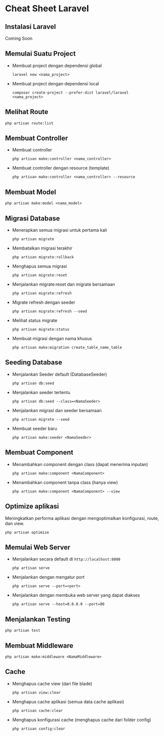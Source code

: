 # Cheat Sheet Laravel
## Instalasi Laravel
Coming Soon
## Memulai Suatu Project
- Membuat project dengan dependensi global
  ```
  laravel new <nama_project>
  ```
- Membuat project dengan dependensi local
  ```
  composer create-project --prefer-dist laravel/laravel <nama_project>
  ```
## Melihat Route
```
php artisan route:list
```
## Membuat Controller
- Membuat controller <br>
  ```
  php artisan make:controller <nama_controller>
  ```
- Membuat controller dengan resource (template) <br>
  ```
  php artisan make:controller <nama_controller> --resource
  ```
## Membuat Model
```
php artisan make:model <nama_model>
```
## Migrasi Database
- Menerapkan semua migrasi untuk pertama kali
  ```
  php artisan migrate
  ```
- Membatalkan migrasi terakhir
  ```
  php artisan migrate:rollback
  ```
- Menghapus semua migrasi
  ```
  php artisan migrate:reset
  ```
- Menjalankan migrate:reset dan migrate bersamaan
  ```
  php artisan migrate:refresh
  ```
- Migrate refresh dengan seeder
  ```
  php artisan migrate:refresh --seed
  ```
- Melihat status migrate
  ```
  php artisan migrate:status
  ```
- Membuat migrasi dengan nama khusus
  ```
  php artisan make:migration create_table_name_table
  ```
## Seeding Database
- Menjalankan Seeder default (DatabaseSeeder)
  ```
  php artisan db:seed
  ```
- Menjalankan seeder tertentu
  ```
  php artisan db:seed --class=<NamaSeeder>
  ```
- Menjalankan migrasi dan seeder bersamaan
  ```
  php artisan migrate --seed
  ```
- Membuat seeder baru
  ```
  php artisan make:seeder <NamaSeeder>
  ```
## Membuat Component
- Menambahkan component dengan class (dapat menerima inputan)
  ```
  php artisan make:component <NamaComponent>
  ```
- Menambahkan component tanpa class (hanya view)
  ```
  php artisan make:component <NamaComponent> --view
  ```
## Optimize aplikasi
Meningkatkan performa aplikasi dengan mengoptimalkan konfigurasi, route, dan view.
```
php artisan optimize
```
## Memulai Web Server
- Menjalankan secara default di ```http://localhost:8000```
  ```
  php artisan serve
  ```
- Menjalankan dengan mengatur port
  ```
  php artisan serve --port=<port>
  ```
- Menjalankan dengan membuka web server yang dapat diakses
  ```
  php artisan serve --host=0.0.0.0 --port=80
  ```
## Menjalankan Testing
```
php artisan test
```
## Membuat Middleware
```
php artisan make:middleware <NamaMiddleware>
```
## Cache
- Menghapus cache view (dari file blade)
  ```
  php artisan view:clear
  ```
- Menghapus cache aplikasi (semua data cache aplikasi)
  ```
  php artisan cache:clear
  ```
- Menghapus konfigurasi cache (menghapus cache dari folder config)
  ```
  php artisan config:clear
  ```
